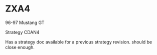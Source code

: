 # ZXA4

96-97 Mustang GT 

Strategy CDAN4

Has a strategy doc available for a previous strategy revision. should be close enough. 
